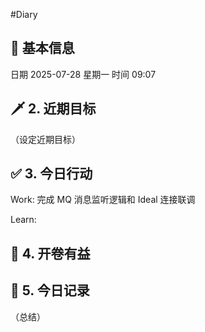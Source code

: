 #Diary 
## 🔞 基本信息
日期 2025-07-28 星期一
时间 09:07

## 🗡 2. 近期目标
（设定近期目标）

## ✅ 3. 今日行动
Work:
完成 MQ 消息监听逻辑和 Ideal 连接联调

Learn:

## 📘 4. 开卷有益

## 📝 5. 今日记录
（总结）
